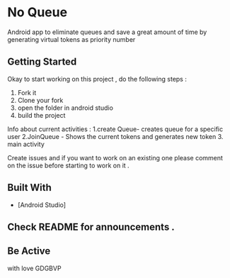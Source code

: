 # No Queue

Android app to eliminate queues and save a great amount of time by generating virtual tokens as priority number

## Getting Started

Okay to start working on this project , do the following steps :
1. Fork it 
2. Clone your fork
3. open the folder in android studio 
4. build the project 


Info about current activities :
1.create Queue- creates queue for a specific user
2.JoinQueue - Shows the current tokens and generates new token 
3. main activity 

Create issues and if you want to work on an existing one please comment on the issue before starting to work on it .

## Built With

* [Android Studio]



## Check README for announcements .

## Be Active 

with love GDGBVP
